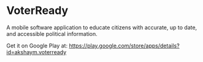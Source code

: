 # VoterReady
A mobile software application to educate citizens with accurate, up to date, and accessible political information.

Get it on Google Play at: https://play.google.com/store/apps/details?id=akshaym.voterready
